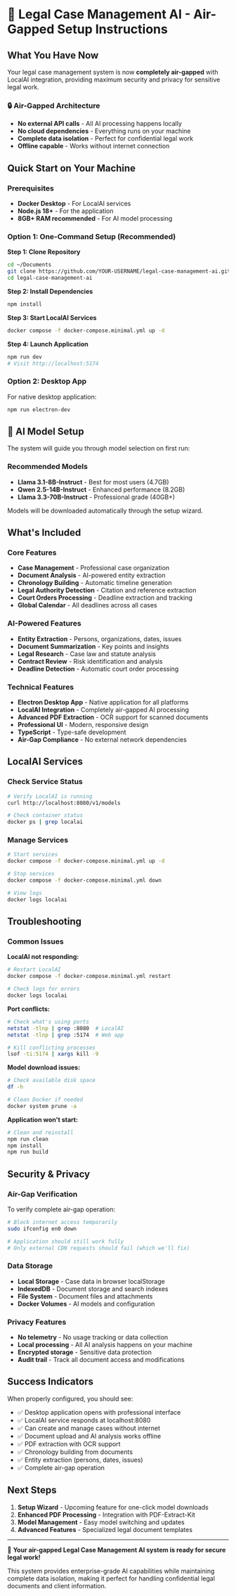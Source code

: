 # 🚀 Legal Case Management AI - Air-Gapped Setup Instructions

## What You Have Now

Your legal case management system is now **completely air-gapped** with LocalAI integration, providing maximum security and privacy for sensitive legal work.

### 🔒 Air-Gapped Architecture
- **No external API calls** - All AI processing happens locally
- **No cloud dependencies** - Everything runs on your machine
- **Complete data isolation** - Perfect for confidential legal work
- **Offline capable** - Works without internet connection

## Quick Start on Your Machine

### Prerequisites
- **Docker Desktop** - For LocalAI services
- **Node.js 18+** - For the application
- **8GB+ RAM recommended** - For AI model processing

### Option 1: One-Command Setup (Recommended)

**Step 1: Clone Repository**
```bash
cd ~/Documents
git clone https://github.com/YOUR-USERNAME/legal-case-management-ai.git
cd legal-case-management-ai
```

**Step 2: Install Dependencies**
```bash
npm install
```

**Step 3: Start LocalAI Services**
```bash
docker compose -f docker-compose.minimal.yml up -d
```

**Step 4: Launch Application**
```bash
npm run dev
# Visit http://localhost:5174
```

### Option 2: Desktop App

For native desktop application:
```bash
npm run electron-dev
```

## 🤖 AI Model Setup

The system will guide you through model selection on first run:

### Recommended Models
- **Llama 3.1-8B-Instruct** - Best for most users (4.7GB)
- **Qwen 2.5-14B-Instruct** - Enhanced performance (8.2GB) 
- **Llama 3.3-70B-Instruct** - Professional grade (40GB+)

Models will be downloaded automatically through the setup wizard.

## What's Included

### Core Features
- **Case Management** - Professional case organization
- **Document Analysis** - AI-powered entity extraction
- **Chronology Building** - Automatic timeline generation
- **Legal Authority Detection** - Citation and reference extraction
- **Court Orders Processing** - Deadline extraction and tracking
- **Global Calendar** - All deadlines across all cases

### AI-Powered Features
- **Entity Extraction** - Persons, organizations, dates, issues
- **Document Summarization** - Key points and insights
- **Legal Research** - Case law and statute analysis
- **Contract Review** - Risk identification and analysis
- **Deadline Detection** - Automatic court order processing

### Technical Features
- **Electron Desktop App** - Native application for all platforms
- **LocalAI Integration** - Completely air-gapped AI processing
- **Advanced PDF Extraction** - OCR support for scanned documents
- **Professional UI** - Modern, responsive design
- **TypeScript** - Type-safe development
- **Air-Gap Compliance** - No external network dependencies

## LocalAI Services

### Check Service Status
```bash
# Verify LocalAI is running
curl http://localhost:8080/v1/models

# Check container status
docker ps | grep localai
```

### Manage Services
```bash
# Start services
docker compose -f docker-compose.minimal.yml up -d

# Stop services
docker compose -f docker-compose.minimal.yml down

# View logs
docker logs localai
```

## Troubleshooting

### Common Issues

**LocalAI not responding:**
```bash
# Restart LocalAI
docker compose -f docker-compose.minimal.yml restart

# Check logs for errors
docker logs localai
```

**Port conflicts:**
```bash
# Check what's using ports
netstat -tlnp | grep :8080  # LocalAI
netstat -tlnp | grep :5174  # Web app

# Kill conflicting processes
lsof -ti:5174 | xargs kill -9
```

**Model download issues:**
```bash
# Check available disk space
df -h

# Clean Docker if needed
docker system prune -a
```

**Application won't start:**
```bash
# Clean and reinstall
npm run clean
npm install
npm run build
```

## Security & Privacy

### Air-Gap Verification
To verify complete air-gap operation:
```bash
# Block internet access temporarily
sudo ifconfig en0 down

# Application should still work fully
# Only external CDN requests should fail (which we'll fix)
```

### Data Storage
- **Local Storage** - Case data in browser localStorage
- **IndexedDB** - Document storage and search indexes  
- **File System** - Document files and attachments
- **Docker Volumes** - AI models and configuration

### Privacy Features
- **No telemetry** - No usage tracking or data collection
- **Local processing** - All AI analysis happens on your machine
- **Encrypted storage** - Sensitive data protection
- **Audit trail** - Track all document access and modifications

## Success Indicators

When properly configured, you should see:
- ✅ Desktop application opens with professional interface
- ✅ LocalAI service responds at localhost:8080
- ✅ Can create and manage cases without internet
- ✅ Document upload and AI analysis works offline
- ✅ PDF extraction with OCR support
- ✅ Chronology building from documents
- ✅ Entity extraction (persons, dates, issues)
- ✅ Complete air-gap operation

## Next Steps

1. **Setup Wizard** - Upcoming feature for one-click model downloads
2. **Enhanced PDF Processing** - Integration with PDF-Extract-Kit
3. **Model Management** - Easy model switching and updates
4. **Advanced Features** - Specialized legal document templates

---

🎉 **Your air-gapped Legal Case Management AI system is ready for secure legal work!**

This system provides enterprise-grade AI capabilities while maintaining complete data isolation, making it perfect for handling confidential legal documents and client information.